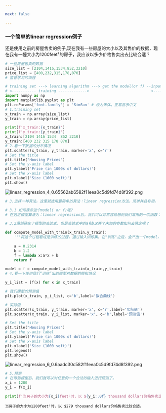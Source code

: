 ```yaml
---

next: false

---
```




<BlogInfo id="24" title="一个简单的linear regression例子" author="白日梦想猿" pv=0 read_times=0 pre_cost_time="102" category="机器学习" tag_list="['']" create_time="2023.09.21 11:32:48.654267" update_time="2023.09.21 11:32:48.654273" />

### 一个简单的linear regression例子

还是使用之前的房屋售卖的例子,现在我有一些房屋的大小以及其售价的数据，现在我有一幢大小为1200feet²的房子，我应该以多少价格售卖出去比较合适？


```python
# 一些房屋售卖的数据
size_list = [2104,1416,1534,852,3210]
price_list = [400,232,315,178,870]
# 监督学习的流程

# training set ---> learning algorithm ---> get the model(or f) --input a new x to model-> get the "y-hat"(prediction)
# <----------- training ------------->                            <----------------- predicate ----------------------->
import numpy as np
import matplotlib.pyplot as plt
plt.rcParams['font.family'] = 'SimSun' # 设为宋体，正常显示中文
# 1.training set
x_train = np.array(size_list)
y_train = np.array(price_list)

print(f'x_train:{x_train}')
print(f'y_train:{y_train}')
x_train:[2104 1416 1534  852 3210]
y_train:[400 232 315 178 870]
# 2.看一下数据的分布情况
plt.scatter(x_train, y_train, marker='x', c='r')
# Set the title
plt.title("Housing Prices")
# Set the y-axis label
plt.ylabel('Price (in 1000s of dollars)')
# Set the x-axis label
plt.xlabel('Size (1000 sqft)')
plt.show()

```

![linear_regression_4_0.65562ab6582f11eea0c5d9fd74d8f392.png](http://www.lll.plus/media/image/2023/09/21/linear_regression_4_0.65562ab6582f11eea0c5d9fd74d8f392.png)


```python
# 3.选择一种算法。这里就选用最简单的算法：linear regression方法，简单并且有用。

# 3.1 如何表示这个model( or f)呢?
# 在选定模型算法为：linear regression后，我们可以非常容易想到我们常用的一次函数：y=ax+b。

# 3.2虽然确定了模型的表达式，但是表达式中的a和b这两个未知的参数如何去确定呢？

def compute_model_with_train(x_train,y_train):
    '''将这个过程看成是训练的过程，通过输入训练集，在"训练"之后，会产出一个model，这样就确定了我们模型表达式中的未知参数a和b'''
  
    a = 0.2314
    b = 1.2
    f = lambda x:a*x + b  
    return f

model = f = compute_model_with_train(x_train,y_train)
# 4.看一下使用我们“训练”出的模型对数据的模拟情况

y_i_list = [f(x) for x in x_train]

# 我们模型的预测值
plt.plot(x_train, y_i_list, c='b',label='拟合曲线')

# 实际值
plt.scatter(x_train, y_train, marker='x', c='r',label='实际值')
plt.scatter(x_train, y_i_list, marker='x', c='b',label='预测值')

# Set the title
plt.title("Housing Prices")
# Set the y-axis label
plt.ylabel('Price (in 1000s of dollars)')
# Set the x-axis label
plt.xlabel('Size (1000 sqft)')
plt.legend()
plt.show()
```


![linear_regression_6_0.6aadc30c582f11eea0c5d9fd74d8f392.png](http://www.lll.plus/media/image/2023/09/21/linear_regression_6_0.6aadc30c582f11eea0c5d9fd74d8f392.png)


```python
# 5.预测
# 在得到模型后，我们就可以对任意的一个合法的输入进行预测了。
x_i = 1200
y_i = f(x_i)

print(f'当房子的大小为{x_i}feet²时，以 ${y_i:.0f} thousand dollars价格售卖比较合适。')
```

```shell script
当房子的大小为1200feet²时，以 $279 thousand dollars价格售卖比较合适。
```






<ActionBox />
